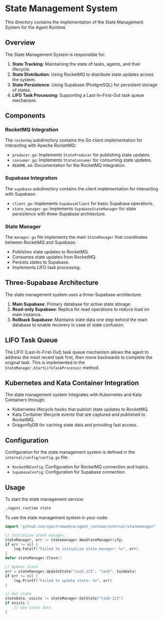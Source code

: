 # State Management System

This directory contains the implementation of the State Management System for the Agent Runtime.

## Overview

The State Management System is responsible for:

1. **State Tracking**: Maintaining the state of tasks, agents, and their lifecycle.
2. **State Distribution**: Using RocketMQ to distribute state updates across the system.
3. **State Persistence**: Using Supabase (PostgreSQL) for persistent storage of states.
4. **LIFO Task Processing**: Supporting a Last-In-First-Out task queue mechanism.

## Components

### RocketMQ Integration

The `rocketmq` subdirectory contains the Go client implementation for interacting with Apache RocketMQ:

- `producer.go`: Implements `StateProducer` for publishing state updates.
- `consumer.go`: Implements `StateConsumer` for consuming state updates.
- `README.md`: Documentation for the RocketMQ integration.

### Supabase Integration

The `supabase` subdirectory contains the client implementation for interacting with Supabase:

- `client.go`: Implements `SupabaseClient` for basic Supabase operations.
- `state_manager.go`: Implements `SupabaseStateManager` for state persistence with three-Supabase architecture.

### State Manager

The `manager.go` file implements the main `StateManager` that coordinates between RocketMQ and Supabase:

- Publishes state updates to RocketMQ.
- Consumes state updates from RocketMQ.
- Persists states to Supabase.
- Implements LIFO task processing.

## Three-Supabase Architecture

The state management system uses a three-Supabase architecture:

1. **Main Supabase**: Primary database for active state storage.
2. **Read-only Supabase**: Replica for read operations to reduce load on main instance.
3. **Rollback Supabase**: Maintains state data one step behind the main database to enable recovery in case of state confusion.

## LIFO Task Queue

The LIFO (Last-In-First-Out) task queue mechanism allows the agent to address the most recent task first, then move backwards to complete the original task. This is implemented in the `StateManager.StartLifoTaskProcessor` method.

## Kubernetes and Kata Container Integration

The state management system integrates with Kubernetes and Kata Containers through:

- Kubernetes lifecycle hooks that publish state updates to RocketMQ.
- Kata Container lifecycle events that are captured and published to RocketMQ.
- DragonflyDB for caching state data and providing fast access.

## Configuration

Configuration for the state management system is defined in the `internal/config/config.go` file:

- `RocketMQConfig`: Configuration for RocketMQ connection and topics.
- `SupabaseConfig`: Configuration for Supabase connection.

## Usage

To start the state management service:

```bash
./agent_runtime state
```

To use the state management system in your code:

```go
import "github.com/spectrumwebco/agent_runtime/internal/statemanager"

// Initialize state manager
stateManager, err := statemanager.NewStateManager(cfg)
if err != nil {
    log.Fatalf("Failed to initialize state manager: %v", err)
}
defer stateManager.Close()

// Update state
err = stateManager.UpdateState("task-123", "task", taskData)
if err != nil {
    log.Printf("Failed to update state: %v", err)
}

// Get state
stateData, exists := stateManager.GetState("task-123")
if exists {
    // Use state data
}
```
